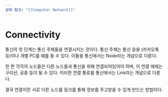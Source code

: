 ```yaml
---
상위 링크: "[[Computer Network]]"
---
```

# Connectivity
통신의 첫 단계는 통신 주체들을 연결시키는 것이다. 통신 주체는 통신 응용 (카카오톡 등)이나 개별 PC를 예를 들 수 있다. 이들을 통신에서는 Node라는 개념으로 다룬다.

한 편 각각의 노드들은 다른 노드들과 통신을 위해 연결되어있어야 하며, 이 연결 매체는 구리선, 공중 등이 될 수 있다. 이러한 연결 통로를 통신에서는 Link라는 개념으로 다룬다.

결국 연결이란 서로 다른 노드를 링크를 통해 정보를 주고받을 수 있게 만드는 방법이다.

